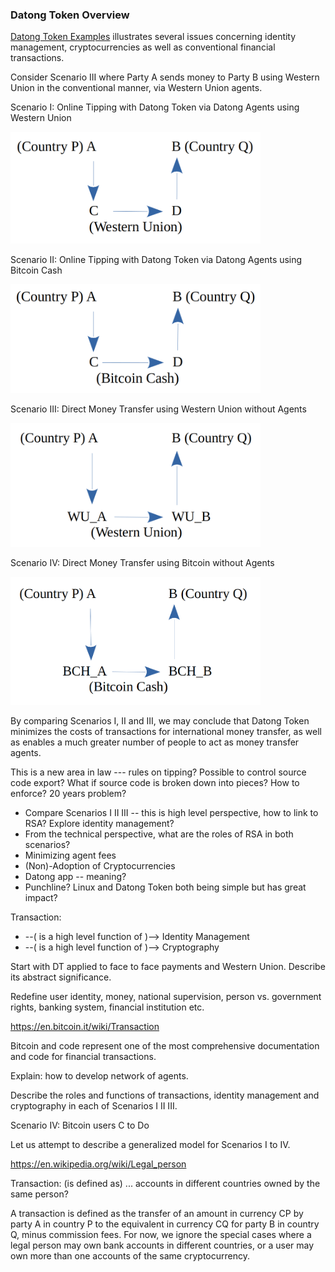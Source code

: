 ### Datong Token Overview

[Datong Token Examples](https://github.com/udexon/EMYL/blob/master/E003_Online_Tipping.md) illustrates several issues concerning identity management, cryptocurrencies as well as conventional financial transactions.

Consider Scenario III where Party A sends money to Party B using Western Union in the conventional manner, via Western Union agents.

Scenario I: Online Tipping with Datong Token via Datong Agents using Western Union

<img src="https://github.com/udexon/DatongToken/blob/master/pay_wu_agents.png" width=400>

Scenario II: Online Tipping with Datong Token via Datong Agents using Bitcoin Cash

<img src="https://github.com/udexon/DatongToken/blob/master/pay_bch_agents.png" width=400>

Scenario III: Direct Money Transfer using Western Union without Agents

<img src="https://github.com/udexon/DatongToken/blob/master/pay_wu_direct.png" width=400>

Scenario IV: Direct Money Transfer using Bitcoin without Agents

<img src="https://github.com/udexon/DatongToken/blob/master/pay_bch_direct.png" width=400>

By comparing Scenarios I, II and III, we may conclude that Datong Token minimizes the costs of transactions for international money transfer, as well as enables a much greater number of people to act as money transfer agents.

This is a new area in law --- rules on tipping? Possible to control source code export? What if source code is broken down into pieces? How to enforce? 20 years problem?


- Compare Scenarios I II III -- this is high level perspective, how to link to RSA? Explore identity management?
- From the technical perspective, what are the roles of RSA in both scenarios?
- Minimizing agent fees
- (Non)-Adoption of Cryptocurrencies
- Datong app -- meaning?
- Punchline? Linux and Datong Token both being simple but has great impact?

Transaction: 
- --( is a high level function of )--> Identity Management
- --( is a high level function of )--> Cryptography

Start with DT applied to face to face payments and Western Union. Describe its abstract significance.

Redefine user identity, money, national supervision, person vs. government rights, banking system, financial institution etc.

https://en.bitcoin.it/wiki/Transaction

Bitcoin and code represent one of the most comprehensive documentation and code for financial transactions. 

Explain: how to develop network of agents.

Describe the roles and functions of transactions, identity management and cryptography in each of Scenarios I II III.

Scenario IV: Bitcoin users C to Do

Let us attempt to describe a generalized model for Scenarios I to IV.

https://en.wikipedia.org/wiki/Legal_person

Transaction: (is defined as) ... accounts in different countries owned by the same person?

A transaction is defined as the transfer of an amount in currency CP by party A in country P to the equivalent in currency CQ for party B in country Q, minus commission fees.
For now, we ignore the special cases where a legal person may own bank accounts in different countries, or a user may own more than one accounts of the same cryptocurrency.
